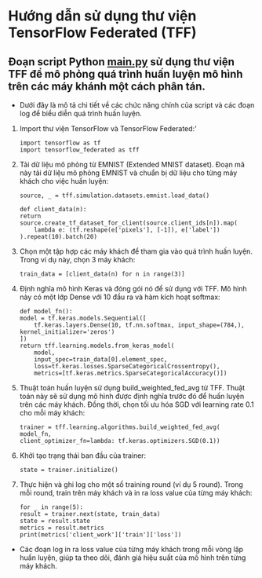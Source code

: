 # Hướng dẫn sử dụng thư viện TensorFlow Federated (TFF)

## Đoạn script Python [main.py](./main.py) sử dụng thư viện TFF để mô phỏng quá trình huấn luyện mô hình trên các máy khánh một cách phân tán. 

+ Dưới đây là mô tả chi tiết về các chức năng chính của script và các đoạn log để biểu diễn quá trình huấn luyện.
1. Import thư viện TensorFlow và TensorFlow Federated:'
    ```
    import tensorflow as tf
    import tensorflow_federated as tff
    ```
2. Tải dữ liệu mô phỏng từ EMNIST (Extended MNIST dataset). Đoạn mã này tải dữ liệu mô phỏng EMNIST và chuẩn bị dữ liệu cho từng máy khách cho việc huấn luyện:
    ```
    source, _ = tff.simulation.datasets.emnist.load_data()

    def client_data(n):
    return source.create_tf_dataset_for_client(source.client_ids[n]).map(
        lambda e: (tf.reshape(e['pixels'], [-1]), e['label'])
    ).repeat(10).batch(20)
    ```
3. Chọn một tập hợp các máy khách để tham gia vào quá trình huấn luyện. Trong ví dụ này, chọn 3 máy khách:
    ```
    train_data = [client_data(n) for n in range(3)]
    ```
4. Định nghĩa mô hình Keras và đóng gói nó để sử dụng với TFF. Mô hình này có một lớp Dense với 10 đầu ra và hàm kích hoạt softmax:
    ```
    def model_fn():
    model = tf.keras.models.Sequential([
        tf.keras.layers.Dense(10, tf.nn.softmax, input_shape=(784,), kernel_initializer='zeros')
    ])
    return tff.learning.models.from_keras_model(
        model,
        input_spec=train_data[0].element_spec,
        loss=tf.keras.losses.SparseCategoricalCrossentropy(),
        metrics=[tf.keras.metrics.SparseCategoricalAccuracy()])
    ```
5. Thuật toán huấn luyện sử dụng build_weighted_fed_avg từ TFF. Thuật toán này sẽ sử dụng mô hình được định nghĩa trước đó để huấn luyện trên các máy khách. Đồng thời, chọn tối ưu hóa SGD với learning rate 0.1 cho mỗi máy khách:
    ```
    trainer = tff.learning.algorithms.build_weighted_fed_avg(
    model_fn,
    client_optimizer_fn=lambda: tf.keras.optimizers.SGD(0.1))
    ```
6. Khởi tạo trạng thái ban đầu của trainer:
    ```
    state = trainer.initialize()
    ```
7. Thực hiện và ghi log cho một số training round (ví dụ 5 round). Trong mỗi round, train trên máy khách và in ra loss value của từng máy khách:
    ```
    for _ in range(5):
    result = trainer.next(state, train_data)
    state = result.state
    metrics = result.metrics
    print(metrics['client_work']['train']['loss'])
    ```
+ Các đoạn log in ra loss value của từng máy khách trong mỗi vòng lặp huấn luyện, giúp ta theo dõi, đánh giá hiệu suất của mô hình trên từng máy khách.

